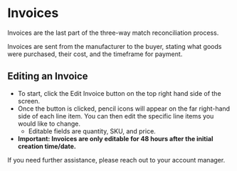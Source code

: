 # Invoices
Invoices are the last part of the three-way match reconciliation process.

Invoices are sent from the manufacturer to the buyer, stating what goods were purchased, their cost, and the timeframe for payment.

## Editing an Invoice
- To start, click the Edit Invoice button on the top right hand side of the screen.
- Once the button is clicked, pencil icons will appear on the far right-hand side of each line item. You can then edit the specific line items you would like to change.
     - Editable fields are quantity, SKU, and price.
- **Important: Invoices are only editable for 48 hours after the initial creation time/date.**

If you need further assistance, please reach out to your account manager.
